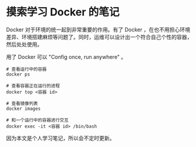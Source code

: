 # 摸索学习 Docker 的笔记

Docker 对于环境的统一起到非常重要的作用。有了 Docker ，在也不用担心环境差异、环境搭建麻烦等问题了。同时，运维可以设计出一个符合自己个性的容器，然后处处使用。

用了 Docker 可以 "Config once, run anywhere" 。

```
# 查看运行中的容器
docker ps

# 查看容器正在运行的进程
docker top <容器 id>

# 查看镜像列表
docker images

# 和一个运行中的容器进行交互
docker exec -it <容器 id> /bin/bash
```

因为本文是个人学习笔记，所以会不定时更新。
